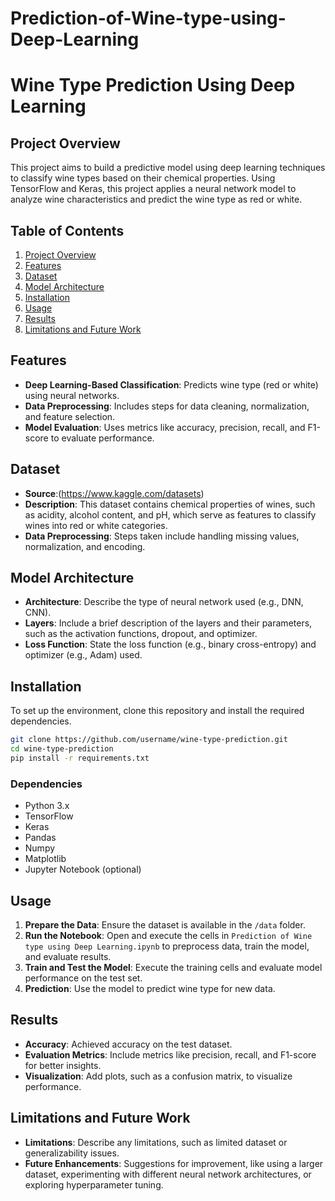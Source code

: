 # Prediction-of-Wine-type-using-Deep-Learning

# Wine Type Prediction Using Deep Learning

## Project Overview
This project aims to build a predictive model using deep learning techniques to classify wine types based on their chemical properties. Using TensorFlow and Keras, this project applies a neural network model to analyze wine characteristics and predict the wine type as red or white.

## Table of Contents
1. [Project Overview](#project-overview)
2. [Features](#features)
3. [Dataset](#dataset)
4. [Model Architecture](#model-architecture)
5. [Installation](#installation)
6. [Usage](#usage)
7. [Results](#results)
8. [Limitations and Future Work](#limitations-and-future-work)

## Features
- **Deep Learning-Based Classification**: Predicts wine type (red or white) using neural networks.
- **Data Preprocessing**: Includes steps for data cleaning, normalization, and feature selection.
- **Model Evaluation**: Uses metrics like accuracy, precision, recall, and F1-score to evaluate performance.

## Dataset
- **Source**:(https://www.kaggle.com/datasets)
- **Description**: This dataset contains chemical properties of wines, such as acidity, alcohol content, and pH, which serve as features to classify wines into red or white categories.
- **Data Preprocessing**: Steps taken include handling missing values, normalization, and encoding.

## Model Architecture
- **Architecture**: Describe the type of neural network used (e.g., DNN, CNN).
- **Layers**: Include a brief description of the layers and their parameters, such as the activation functions, dropout, and optimizer.
- **Loss Function**: State the loss function (e.g., binary cross-entropy) and optimizer (e.g., Adam) used.

## Installation
To set up the environment, clone this repository and install the required dependencies.

```bash
git clone https://github.com/username/wine-type-prediction.git
cd wine-type-prediction
pip install -r requirements.txt
```

### Dependencies
- Python 3.x
- TensorFlow
- Keras
- Pandas
- Numpy
- Matplotlib
- Jupyter Notebook (optional)

## Usage
1. **Prepare the Data**: Ensure the dataset is available in the `/data` folder.
2. **Run the Notebook**: Open and execute the cells in `Prediction of Wine type using Deep Learning.ipynb` to preprocess data, train the model, and evaluate results.
3. **Train and Test the Model**: Execute the training cells and evaluate model performance on the test set.
4. **Prediction**: Use the model to predict wine type for new data.

## Results
- **Accuracy**: Achieved accuracy on the test dataset.
- **Evaluation Metrics**: Include metrics like precision, recall, and F1-score for better insights.
- **Visualization**: Add plots, such as a confusion matrix, to visualize performance.

## Limitations and Future Work
- **Limitations**: Describe any limitations, such as limited dataset or generalizability issues.
- **Future Enhancements**: Suggestions for improvement, like using a larger dataset, experimenting with different neural network architectures, or exploring hyperparameter tuning.
